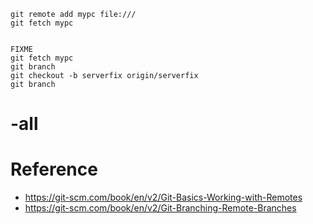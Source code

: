 
    git remote add mypc file:///
    git fetch mypc


    FIXME
    git fetch mypc
    git branch
    git checkout -b serverfix origin/serverfix
    git branch


# -all


# Reference
- https://git-scm.com/book/en/v2/Git-Basics-Working-with-Remotes
- https://git-scm.com/book/en/v2/Git-Branching-Remote-Branches